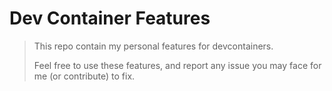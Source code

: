 # Dev Container Features

> This repo contain my personal features for devcontainers.  
>
> Feel free to use these features, and report any issue you may face for me (or contribute) to fix.

